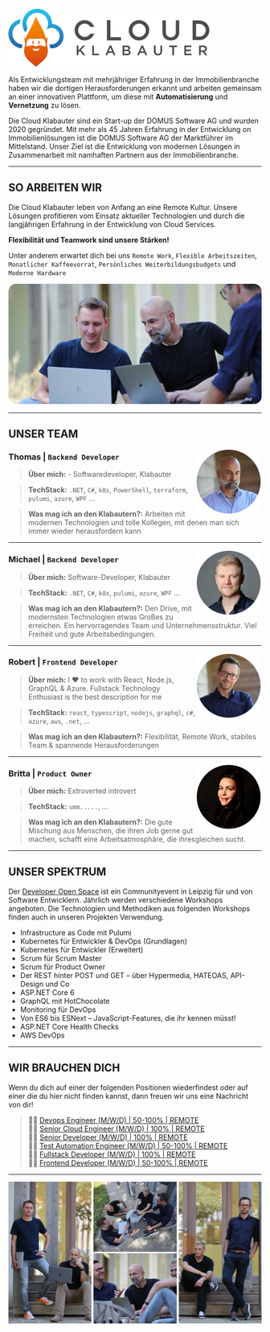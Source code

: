 ![CloudKlabauter](images/logo.png)

Als Entwicklungsteam mit mehrjähriger Erfahrung in der Immobilienbranche haben wir die dortigen Herausforderungen erkannt und arbeiten gemeinsam an einer innovativen Plattform, um diese mit **Automatisierung** und **Vernetzung** zu lösen.

Die Cloud Klabauter sind ein Start-up der DOMUS Software AG und wurden 2020 gegründet. Mit mehr als 45 Jahren Erfahrung in der Entwicklung on Immobilienlösungen ist die DOMUS Software AG der Marktführer im Mittelstand. Unser Ziel ist die Entwicklung von modernen Lösungen in Zusammenarbeit mit namhaften Partnern aus der Immobilienbranche.

---

## SO ARBEITEN WIR

Die Cloud Klabauter leben von Anfang an eine Remote Kultur.
Unsere Lösungen profitieren vom Einsatz aktueller Technologien und durch die langjährigen Erfahrung in der Entwicklung von Cloud Services.

**Flexibilität und Teamwork sind unsere Stärken!**

Unter anderem erwartet dich bei uns `Remote Work`, `Flexible Arbeitszeiten`, `Monatlicher Kaffeevorrat`, `Persönliches Weiterbildungsbudgets` und `Moderne Hardware`

![Work](images/work.png)

---

## UNSER TEAM

<img style="float: right;padding: 2px" src="images/thomas.png" alt="Thomas" width="127" align="right"/>

### Thomas | `Backend Developer`

> **Über mich:** - Softwaredeveloper, Klabauter

> **TechStack:** `.NET`, `C#`, `k8s`, `PowerShell`, `terraform`, `pulumi`, `azure`, `WPF` ...

> **Was mag ich an den Klabautern?:** Arbeiten mit modernen Technologien und tolle Kollegen, mit denen man sich immer wieder herausfordern kann

---

<img style="float: right;padding: 2px" src="images/michael.png" alt="Michael" width="127" align="right"/>

### Michael | `Backend Developer`

> **Über mich:** Software-Developer, Klabauter

> **TechStack:** `.NET`, `C#`, `k8s`, `pulumi`, `azure`, `WPF` ...

> **Was mag ich an den Klabautern?:** Den Drive, mit modernsten Technologien etwas Großes zu erreichen. Ein hervorragendes Team und Unternehmensstruktur. Viel Freiheit und gute Arbeitsbedingungen.

---

<img style="float: right;padding: 2px" src="images/robert.png" alt="Robert" width="127" align="right"/>

### Robert | `Frontend Developer`

> **Über mich:** I ❤️ to work with React, Node.js, GraphQL & Azure. Fullstack Technology Enthusiast is the best description for me

> **TechStack:** `react`, `typescript`, `nodejs`, `graphql`, `c#`, `azure`, `aws`, `.net`, ...

> **Was mag ich an den Klabautern?:** Flexibilität, Remote Work, stabiles Team & spannende Herausforderungen

---

<img style="float: right;padding: 2px" src="images/britta.png" alt="xxx" width="127" align="right"/>

### Britta | `Product Owner`

> **Über mich:** Extroverted introvert

> **TechStack:** `umm.....`, ...

> **Was mag ich an den Klabautern?:** Die gute Mischung aus Menschen, die ihren Job gerne gut machen, schafft eine Arbeitsatmosphäre, die ihresgleichen sucht.
---

## UNSER SPEKTRUM

Der [Developer Open Space](https://devopenspace.de) ist ein Communityevent in Leipzig für und von Software Entwicklern. Jährlich werden verschiedene Workshops angeboten. Die Technologien und Methodiken aus folgenden Workshops finden auch in unseren Projekten Verwendung.

- Infrastructure as Code mit Pulumi
- Kubernetes für Entwickler & DevOps (Grundlagen)
- Kubernetes für Entwickler (Erweitert)
- Scrum für Scrum Master
- Scrum für Product Owner
- Der REST hinter POST und GET – über Hypermedia, HATEOAS, API-Design und Co
- ASP.NET Core 6
- GraphQL mit HotChocolate
- Monitoring für DevOps
- Von ES6 bis ESNext – JavaScript-Features, die ihr kennen müsst!
- ASP.NET Core Health Checks
- AWS DevOps

---

## WIR BRAUCHEN DICH

Wenn du dich auf einer der folgenden Positionen wiederfindest oder auf einer die du hier nicht finden kannst, dann freuen wir uns eine Nachricht von dir!

> 🧑‍💻 [Devops Engineer (M/W/D) | 50-100% | REMOTE](DEVOPS_ENGINEER.md)  
> 🧑‍💻 [Senior Cloud Engineer (M/W/D) | 100% | REMOTE](SENIOR_CLOUD_ENGINEER.md)  
> 🧑‍💻 [Senior Developer (M/W/D) | 100% | REMOTE](SENIOR_DEVELOPER.md)  
> 🧑‍💻 [Test Automation Engineer (M/W/D) | 50-100% | REMOTE](TEST_AUTOMATION_ENGINEER.md)  
> 🧑‍💻 [Fullstack Developer (M/W/D) | 100% | REMOTE](FULLSTACK_DEVELOPER.md)  
> 🧑‍💻 [Frontend Developer (M/W/D) | 50-100% | REMOTE](FRONTEND_DEVELOPER.md)

---

![Team](images/team.png)
